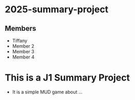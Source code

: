 # 2025-summary-project

## Members

- Tiffany
- Member 2
- Member 3
- Member 4

# This is a J1 Summary Project
- It is a simple MUD game about ...
